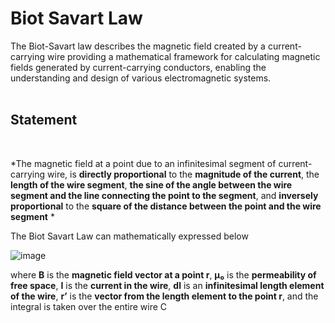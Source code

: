 # Biot Savart Law # 

 The Biot-Savart law describes the magnetic field created by a current-carrying wire
 providing a mathematical framework for calculating magnetic fields generated by current-carrying conductors, 
 enabling the understanding and design of various electromagnetic systems.<br>
 <br>
 
 ## Statement ##  
 <br>
 
 *The magnetic field at a point due to an infinitesimal segment of current-carrying wire, 
 is **directly proportional** to the **magnitude of the current**, the **length of the wire segment**, 
 **the sine of the angle between the wire segment and the line connecting the point to the segment**, 
 and **inversely proportional** to the **square of the distance between the point and the wire segment** *
 
 The Biot Savart Law can mathematically expressed below
 
 
 ![image](https://github.com/Riddhiman2005/Visualizing-the-Magnetic-Field-of-a-current-using-the-Biot-Savart-law-/assets/130882317/7ce2a2fa-6cb1-4714-b695-027833575f8b)

 where **B** is the **magnetic field vector at a point r**, **μ₀** is the **permeability of free space**, **I** is the **current in the wire**,
 **dl** is an **infinitesimal length element of the wire**, **r’** is the **vector from the length element to the point r**, and the integral is taken over the entire wire C
